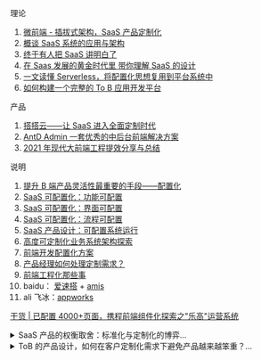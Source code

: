 
理论

1.  [微前端 - 插拔式架构，SaaS 产品定制化](https://www.jianshu.com/p/c0172a917904)
2.  [概谈 SaaS 系统的应用与架构](https://zhuanlan.zhihu.com/p/99711479)
3.  [终于有人把 SaaS 讲明白了](https://zhuanlan.zhihu.com/p/380237101)
4.  [在 Saas 发展的黄金时代里 带你理解 SaaS 的设计](https://zhuanlan.zhihu.com/p/163018748)
5.  [一文读懂 Serverless，将配置化思想复用到平台系统中](https://developer.aliyun.com/article/781356)
6.  [如何构建一个完整的 To B 应用开发平台](https://www.infoq.cn/article/fb_syptncyth4ydpho5v)

产品

1.  [搭搭云——让 SaaS 进入全面定制时代](https://zhuanlan.zhihu.com/p/36935416)
2.  [AntD Admin 一套优秀的中后台前端解决方案](https://www.bookstack.cn/read/AntDAdmin/docs-zh-cn-configuration.md)
3.  [2021 年现代大前端工程提效分享与总结](https://www.teqng.com/2021/08/29/2021-%E5%B9%B4%E7%8E%B0%E4%BB%A3%E5%A4%A7%E5%89%8D%E7%AB%AF%E5%B7%A5%E7%A8%8B%E6%8F%90%E6%95%88%E5%88%86%E4%BA%AB%E4%B8%8E%E6%80%BB%E7%BB%93/)

说明

1.  [提升 B 端产品灵活性最重要的手段——配置化](http://www.woshipm.com/pd/4402637.html)
2.  [SaaS 可配置化：功能可配置](http://www.woshipm.com/pd/1110905.html)
3.  [SaaS 可配置化：界面可配置](http://www.woshipm.com/pd/1117946.html)
4.  [SaaS 可配置化：流程可配置](http://www.woshipm.com/pd/1144615.html)
5.  [SaaS 产品设计：可配置系统运行](http://www.woshipm.com/pd/1160029.html)
6.  [高度可定制化业务系统架构探索](https://www.tangshuang.net/8248.html)
7.  [前端开发配置化方案](http://bos.itdks.com/3bfae60ed4204fdb9bfab33b2e5eaf0d.pdf)
8.  [产品经理如何处理定制需求？](http://www.woshipm.com/pmd/4150262.html)
9.  [前端工程化那些事](https://juejin.cn/post/6844904132512317453)
10. baidu： [爱速搭](https://baidu.gitee.io/aisuda-docs/) + [amis](https://baidu.gitee.io/amis/zh-CN/docs/concepts/datascope-and-datachain)
11. ali 飞冰：[appworks](https://appworks.site/pack/about.html#%E6%A0%B8%E5%BF%83%E8%83%BD%E5%8A%9B)

[干货 | 已配置 4000+页面，携程前端组件化探索之"乐高"运营系统](https://mp.weixin.qq.com/s?__biz=MjM5MDI3MjA5MQ==&mid=2697268973&idx=2&sn=7bdca0ffdea87338d5d8ac64c1ad7002&chksm=8376f1d9b40178cfb07f5a50bbd09c16850b619b5f3cc1afe2ccf2109505cb424212dbebf353&scene=27#wechat_redirect)

<details>
    <summary>SaaS 产品的权衡取舍：标准化与定制化的博弈...</summary>
    <code>
    [链接](http://www.woshipm.com/pd/5122747.html)

为什么 SaaS 产品会有标准化和定制化之争

1. 最主要的是服务方式层面的原因。
2. 实际上用户因素是占据很大比例的

根本原因分析：

1. 第一个因素就是服务商的市场取舍，也就是平常说 MRD 和 PRD 两个概念了。
2. 除了市场这个大的选择之外，SaaS 产品产生标准化和定制化之争的另一个因素就是客户心理。
3. 第三个因素就是要回到产品经理的工作本身了。

问题凸显本质：

1. 第一是因为 SaaS 产品起源于软件，但是成功于服务。
2. 第二需要基于用户群体结构进行分析。一般来说用户群体规模越大，客户的定制化要求就越高。
3. 第三是存量市场和赛道挤压。
4. 第四是因为用户选择过程中天然存在矛盾。
   </code>

</details>

<details>
 <summary>ToB 的产品设计，如何在客户定制化需求下避免产品越来越笨重？...</summary>
 <pre>
[链接](http://www.woshipm.com/pd/4355355.html)

先梳理下现在的公司业务流程和组织架构（找公司各部门负责人多问问）；

根据上面四点对系统现在的业务流程、组织架构、功能模块、功能点进行梳理，找出存在问题的地方，分别列出问题表单和问题点；

拿着问题表单和问题点去调研各个部门的负责人和使用者，看看反馈结果；并顺便调研现在的业务需求和流程场景细节（多问问未来可能存在的业务需求-有助于考虑逻辑扩展性和全面性）；

然后根据调研考虑 3 套方案：

1.  不动系统组织架构、功能权限、数据权限的基础上，对各个功能模块考虑解决方案（即如何解决系统现在存在的问题？），然后列出优缺点。
2.  重做系统组织架构、功能权限、数据权限的基础上，对各个功能模块考虑解决方案（即如何解决系统现在存在的问题？），然后列出优缺点。（基本上动这个可以考虑重新设计了）
3.  考虑重新设计的方案：从组织架构、功能权限、数据权限、业务流程、各个功能模块等全方位考虑，以及特殊事件处理方案。（列出优缺点）

大体方案方向出来后找研发和项目评估下大概的难度和工期，不用估计太准，只要个大概就行。然后评估下现在的时间、资源等是否允许？ROI 是否值得？

最后找各部门负责人+老板+项目+研发开会说下事情（最后让老板老大们决定，你绝对不要做决定，你只给方案不做决定，让他们选）

PS1：原则就是：看见表象（臃肿和逻辑混乱）—-去调研+梳理+分析出本质原因—-给出多个解决方案并评估优缺点—-让大佬选择方案。

 </pre>
</details>
